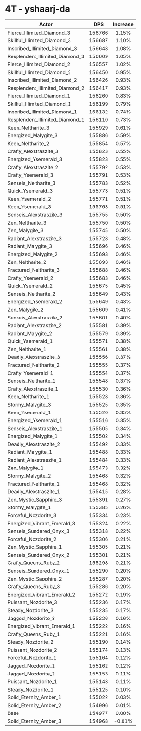 # 4T - yshaarj-da
| Actor | DPS | Increase |
|---|:---:|:---:|
|Fierce_Illimited_Diamond_3|156766|1.15%|
|Skillful_Illimited_Diamond_3|156687|1.10%|
|Inscribed_Illimited_Diamond_3|156648|1.08%|
|Resplendent_Illimited_Diamond_3|156609|1.05%|
|Fierce_Illimited_Diamond_2|156557|1.02%|
|Skillful_Illimited_Diamond_2|156450|0.95%|
|Inscribed_Illimited_Diamond_2|156426|0.93%|
|Resplendent_Illimited_Diamond_2|156417|0.93%|
|Fierce_Illimited_Diamond_1|156260|0.83%|
|Skillful_Illimited_Diamond_1|156199|0.79%|
|Inscribed_Illimited_Diamond_1|156132|0.74%|
|Resplendent_Illimited_Diamond_1|156110|0.73%|
|Keen_Neltharite_3|155929|0.61%|
|Energized_Malygite_3|155886|0.59%|
|Keen_Neltharite_2|155854|0.57%|
|Crafty_Alexstraszite_3|155823|0.55%|
|Energized_Ysemerald_3|155823|0.55%|
|Crafty_Alexstraszite_2|155792|0.53%|
|Crafty_Ysemerald_3|155791|0.53%|
|Senseis_Neltharite_3|155783|0.52%|
|Quick_Ysemerald_3|155773|0.51%|
|Keen_Ysemerald_2|155771|0.51%|
|Keen_Ysemerald_3|155763|0.51%|
|Senseis_Alexstraszite_3|155755|0.50%|
|Zen_Neltharite_3|155750|0.50%|
|Zen_Malygite_3|155745|0.50%|
|Radiant_Alexstraszite_3|155728|0.48%|
|Radiant_Malygite_3|155696|0.46%|
|Energized_Malygite_2|155693|0.46%|
|Zen_Neltharite_2|155693|0.46%|
|Fractured_Neltharite_3|155688|0.46%|
|Crafty_Ysemerald_2|155683|0.46%|
|Quick_Ysemerald_2|155675|0.45%|
|Senseis_Neltharite_2|155649|0.43%|
|Energized_Ysemerald_2|155649|0.43%|
|Zen_Malygite_2|155609|0.41%|
|Senseis_Alexstraszite_2|155601|0.40%|
|Radiant_Alexstraszite_2|155581|0.39%|
|Radiant_Malygite_2|155579|0.39%|
|Quick_Ysemerald_1|155571|0.38%|
|Zen_Neltharite_1|155561|0.38%|
|Deadly_Alexstraszite_3|155556|0.37%|
|Fractured_Neltharite_2|155555|0.37%|
|Crafty_Ysemerald_1|155554|0.37%|
|Senseis_Neltharite_1|155548|0.37%|
|Crafty_Alexstraszite_1|155530|0.36%|
|Keen_Neltharite_1|155528|0.36%|
|Stormy_Malygite_3|155525|0.35%|
|Keen_Ysemerald_1|155520|0.35%|
|Energized_Ysemerald_1|155516|0.35%|
|Senseis_Alexstraszite_1|155505|0.34%|
|Energized_Malygite_1|155502|0.34%|
|Deadly_Alexstraszite_2|155492|0.33%|
|Radiant_Malygite_1|155488|0.33%|
|Radiant_Alexstraszite_1|155484|0.33%|
|Zen_Malygite_1|155473|0.32%|
|Stormy_Malygite_2|155468|0.32%|
|Fractured_Neltharite_1|155468|0.32%|
|Deadly_Alexstraszite_1|155415|0.28%|
|Zen_Mystic_Sapphire_3|155391|0.27%|
|Stormy_Malygite_1|155385|0.26%|
|Forceful_Nozdorite_3|155334|0.23%|
|Energized_Vibrant_Emerald_3|155324|0.22%|
|Senseis_Sundered_Onyx_3|155318|0.22%|
|Forceful_Nozdorite_2|155306|0.21%|
|Zen_Mystic_Sapphire_1|155305|0.21%|
|Senseis_Sundered_Onyx_2|155301|0.21%|
|Crafty_Queens_Ruby_2|155298|0.21%|
|Senseis_Sundered_Onyx_1|155290|0.20%|
|Zen_Mystic_Sapphire_2|155287|0.20%|
|Crafty_Queens_Ruby_3|155286|0.20%|
|Energized_Vibrant_Emerald_2|155272|0.19%|
|Puissant_Nozdorite_3|155236|0.17%|
|Steady_Nozdorite_3|155235|0.17%|
|Jagged_Nozdorite_3|155226|0.16%|
|Energized_Vibrant_Emerald_1|155222|0.16%|
|Crafty_Queens_Ruby_1|155221|0.16%|
|Steady_Nozdorite_2|155190|0.14%|
|Puissant_Nozdorite_2|155174|0.13%|
|Forceful_Nozdorite_1|155164|0.12%|
|Jagged_Nozdorite_1|155162|0.12%|
|Jagged_Nozdorite_2|155153|0.11%|
|Puissant_Nozdorite_1|155143|0.11%|
|Steady_Nozdorite_1|155125|0.10%|
|Solid_Eternity_Amber_1|155022|0.03%|
|Solid_Eternity_Amber_2|154996|0.01%|
|Base|154977|0.00%|
|Solid_Eternity_Amber_3|154968|-0.01%|
